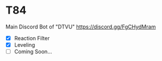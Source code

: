 # T84
Main Discord Bot of "DTVU" https://discord.gg/FgCHydMram

- [x] Reaction Filter
- [x] Leveling
- [ ] Coming Soon...
